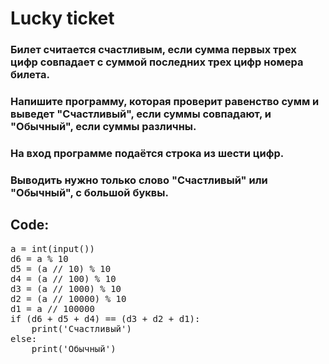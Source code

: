 # Lucky ticket

### Билет считается счастливым, если сумма первых трех цифр совпадает с суммой последних трех цифр номера билета.

### Напишите программу, которая проверит равенство сумм и выведет "Счастливый", если суммы совпадают, и "Обычный", если суммы различны.

### На вход программе подаётся строка из шести цифр.

### Выводить нужно только слово "Счастливый" или "Обычный", с большой буквы.

## Code:

<pre>
a = int(input())
d6 = a % 10
d5 = (a // 10) % 10
d4 = (a // 100) % 10
d3 = (a // 1000) % 10
d2 = (a // 10000) % 10
d1 = a // 100000
if (d6 + d5 + d4) == (d3 + d2 + d1):
    print('Счастливый')
else:
    print('Обычный')
